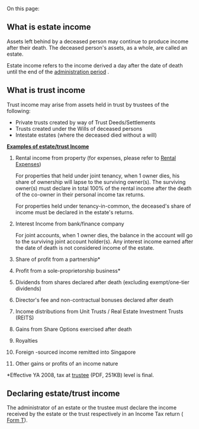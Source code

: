 On this page:

## What is estate income

Assets left behind by a deceased person may continue to produce income after their death. The deceased person's assets, as a whole, are called an estate.

Estate income refers to the income derived a day after the date of death until the end of the [administration period](https://www.iras.gov.sg/taxes/other-taxes/trusts/guide-for-administrators-or-trustees/estate-under-administration-or-held-in-trust "administration period") .

## What is trust income

Trust income may arise from assets held in trust by trustees of the following:

- Private trusts created by way of Trust Deeds/Settlements
- Trusts created under the Wills of deceased persons
- Intestate estates (where the deceased died without a will)

[**Examples of estate/trust Income**](https://www.iras.gov.sg/taxes/other-taxes/trusts/basics-of-income-tax-of-estate-trust/estate-trust-income---what-to-declare#examples-of-estate-trust-income)

01. Rental income from property (for expenses, please refer to [Rental Expenses](https://www.iras.gov.sg/taxes/individual-income-tax/basics-of-individual-income-tax/what-is-taxable-what-is-not/income-from-property-rented-out "Rental Expenses"))



    For properties that held under joint tenancy, when 1 owner dies, his share of ownership will lapse to the surviving owner(s). The surviving owner(s) must declare in total 100% of the rental income after the death of the co-owner in their personal income tax returns.



    For properties held under tenancy-in-common, the deceased's share of income must be declared in the estate's returns.

02. Interest Income from bank/finance company



    For joint accounts, when 1 owner dies, the balance in the account will go to the surviving joint account holder(s). Any interest income earned after the date of death is not considered income of the estate.

03. Share of profit from a partnership\*

04. Profit from a sole-proprietorship business\*

05. Dividends from shares declared after death (excluding exempt/one-tier dividends)

06. Director's fee and non-contractual bonuses declared after death

07. Income distributions from Unit Trusts / Real Estate Investment Trusts (REITS)

08. Gains from Share Options exercised after death

09. Royalties

10. Foreign -sourced income remitted into Singapore

11. Other gains or profits of an income nature

\*Effective YA 2008, tax at [trustee](https://www.iras.gov.sg/media/docs/default-source/e-tax/etaxguide_jun2023.pdf?sfvrsn=1f5c0fe4_15 "Income Tax Treatment of Trusts (334KB)") (PDF, 251KB) level is final.

## Declaring estate/trust income

The administrator of an estate or the trustee must declare the income received by the estate or the trust respectively in an Income Tax return ( [Form T](https://www.iras.gov.sg/taxes/other-taxes/trusts/filing-estate-trust-income-tax-(form-t)/form-t)).